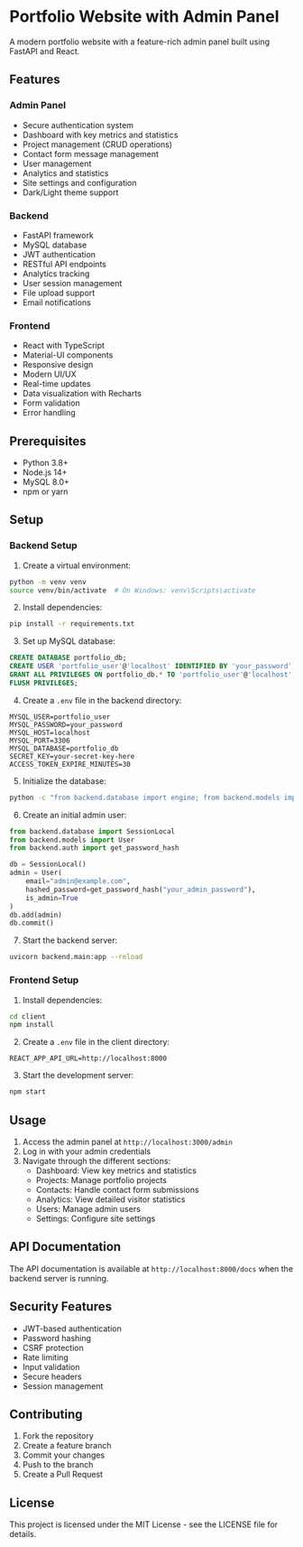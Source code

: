 # Portfolio Website with Admin Panel

A modern portfolio website with a feature-rich admin panel built using FastAPI and React.

## Features

### Admin Panel

- Secure authentication system
- Dashboard with key metrics and statistics
- Project management (CRUD operations)
- Contact form message management
- User management
- Analytics and statistics
- Site settings and configuration
- Dark/Light theme support

### Backend

- FastAPI framework
- MySQL database
- JWT authentication
- RESTful API endpoints
- Analytics tracking
- User session management
- File upload support
- Email notifications

### Frontend

- React with TypeScript
- Material-UI components
- Responsive design
- Modern UI/UX
- Real-time updates
- Data visualization with Recharts
- Form validation
- Error handling

## Prerequisites

- Python 3.8+
- Node.js 14+
- MySQL 8.0+
- npm or yarn

## Setup

### Backend Setup

1. Create a virtual environment:

```bash
python -m venv venv
source venv/bin/activate  # On Windows: venv\Scripts\activate
```

2. Install dependencies:

```bash
pip install -r requirements.txt
```

3. Set up MySQL database:

```sql
CREATE DATABASE portfolio_db;
CREATE USER 'portfolio_user'@'localhost' IDENTIFIED BY 'your_password';
GRANT ALL PRIVILEGES ON portfolio_db.* TO 'portfolio_user'@'localhost';
FLUSH PRIVILEGES;
```

4. Create a `.env` file in the backend directory:

```
MYSQL_USER=portfolio_user
MYSQL_PASSWORD=your_password
MYSQL_HOST=localhost
MYSQL_PORT=3306
MYSQL_DATABASE=portfolio_db
SECRET_KEY=your-secret-key-here
ACCESS_TOKEN_EXPIRE_MINUTES=30
```

5. Initialize the database:

```bash
python -c "from backend.database import engine; from backend.models import Base; Base.metadata.create_all(bind=engine)"
```

6. Create an initial admin user:

```python
from backend.database import SessionLocal
from backend.models import User
from backend.auth import get_password_hash

db = SessionLocal()
admin = User(
    email="admin@example.com",
    hashed_password=get_password_hash("your_admin_password"),
    is_admin=True
)
db.add(admin)
db.commit()
```

7. Start the backend server:

```bash
uvicorn backend.main:app --reload
```

### Frontend Setup

1. Install dependencies:

```bash
cd client
npm install
```

2. Create a `.env` file in the client directory:

```
REACT_APP_API_URL=http://localhost:8000
```

3. Start the development server:

```bash
npm start
```

## Usage

1. Access the admin panel at `http://localhost:3000/admin`
2. Log in with your admin credentials
3. Navigate through the different sections:
   - Dashboard: View key metrics and statistics
   - Projects: Manage portfolio projects
   - Contacts: Handle contact form submissions
   - Analytics: View detailed visitor statistics
   - Users: Manage admin users
   - Settings: Configure site settings

## API Documentation

The API documentation is available at `http://localhost:8000/docs` when the backend server is running.

## Security Features

- JWT-based authentication
- Password hashing
- CSRF protection
- Rate limiting
- Input validation
- Secure headers
- Session management

## Contributing

1. Fork the repository
2. Create a feature branch
3. Commit your changes
4. Push to the branch
5. Create a Pull Request

## License

This project is licensed under the MIT License - see the LICENSE file for details.
